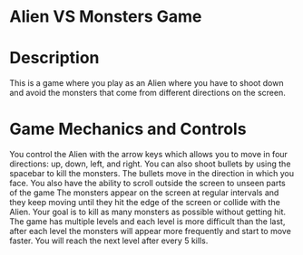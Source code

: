 # Alien VS Monsters Game
# Description 
This is a game where you play as an Alien where you have to shoot down and avoid the monsters that come from different directions on the screen.
# Game Mechanics and Controls 
You control the Alien with the arrow keys which allows you to move in four directions: up, down, left, and right. You can also shoot bullets by using the spacebar to kill the monsters. The bullets move in the direction in which you face.
You also have the ability to scroll outside the screen to unseen parts of the game 
The monsters appear on the screen at regular intervals and they keep moving  until they hit the edge of the screen or collide with the Alien. Your goal is to kill as many monsters as possible without getting hit.
The game has multiple levels and each level is more difficult than the last, after each level the monsters will appear more frequently and start to move faster.  You will reach the next level after every 5 kills.
